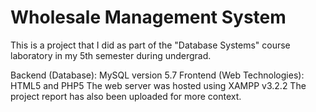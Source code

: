 # Wholesale Management System
This is a project that I did as part of the "Database Systems" course laboratory in my 5th semester during undergrad.

Backend (Database): MySQL version 5.7
Frontend (Web Technologies): HTML5 and PHP5
The web server was hosted using XAMPP v3.2.2
The project report has also been uploaded for more context.
